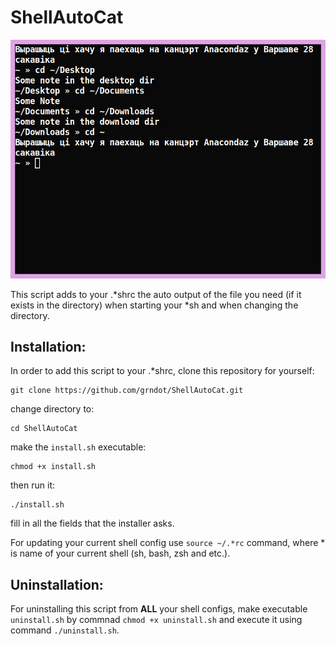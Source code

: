 # ShellAutoCat

![Preview picture](preview.png)

This script adds to your .\*shrc the auto output of the file you need (if it exists in the directory) when starting your \*sh and when changing the directory.

## Installation:

In order to add this script to your .\*shrc, clone this repository for yourself:
```
git clone https://github.com/grndot/ShellAutoCat.git
```
change directory to:
```
cd ShellAutoCat
```

make the ``install.sh`` executable:
```
chmod +x install.sh
```
then run it: 
```
./install.sh
```
fill in all the fields that the installer asks.

For updating your current shell config use ```source ~/.*rc``` command, where * is name of your current shell (sh, bash, zsh and etc.).


## Uninstallation:

For uninstalling this script from **ALL** your shell configs, make executable ```uninstall.sh``` by commnad ```chmod +x uninstall.sh``` and execute it using command ```./uninstall.sh```.

